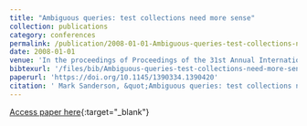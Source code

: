 ```yaml
---
title: "Ambiguous queries: test collections need more sense"
collection: publications
category: conferences
permalink: /publication/2008-01-01-Ambiguous-queries-test-collections-need-more-sense
date: 2008-01-01
venue: 'In the proceedings of Proceedings of the 31st Annual International ACM SIGIR Conference on Research and Development in Information Retrieval, SIGIR 2008, Singapore, July 20-24, 2008'
bibtexurl: '/files/bib/Ambiguous-queries-test-collections-need-more-sense.bib'
paperurl: 'https://doi.org/10.1145/1390334.1390420'
citation: ' Mark Sanderson, &quot;Ambiguous queries: test collections need more sense.&quot; In the proceedings of Proceedings of the 31st Annual International ACM SIGIR Conference on Research and Development in Information Retrieval, SIGIR 2008, Singapore, July 20-24, 2008, 2008.'
---
```

[Access paper here](https://doi.org/10.1145/1390334.1390420){:target="_blank"}
